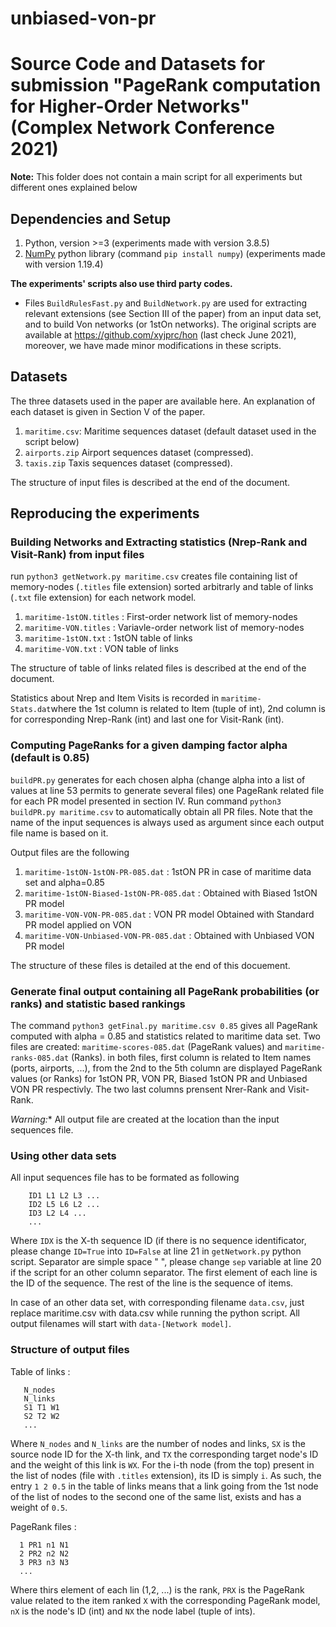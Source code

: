 # unbiased-von-pr

# Source Code and Datasets for submission "PageRank computation for Higher-Order Networks" (Complex Network Conference 2021)

**Note:** This folder does not contain a main script for all experiments but different ones explained below 

## Dependencies and Setup

1. Python, version >=3 (experiments made with version 3.8.5)
2. [NumPy](https://numpy.org/) python library (command `pip install numpy`) (experiments made with version 1.19.4)

**The experiments' scripts also use third party codes.**

- Files `BuildRulesFast.py` and `BuildNetwork.py` are used for extracting relevant extensions (see Section III of the paper) from an input data set, and to build Von networks (or 1stOn networks). The original scripts are available at https://github.com/xyjprc/hon (last check June 2021), moreover, we have made minor modifications in these scripts.

## Datasets

The three datasets used in the paper are available here. An explanation of each dataset is given in Section V of the paper.

1. `maritime.csv`: Maritime sequences dataset (default dataset used in the script below)
2. `airports.zip` Airport sequences dataset (compressed). 
3. `taxis.zip` Taxis sequences dataset (compressed). 

The structure of input files is described at the end of the document. 

## Reproducing the experiments

### Building Networks and Extracting statistics (Nrep-Rank and Visit-Rank) from input files

run `python3 getNetwork.py maritime.csv` creates file containing list of memory-nodes (`.titles` file extension) sorted arbitrarly and table of links (`.txt` file extension) for each network model.

1. `maritime-1stON.titles` : First-order network list of memory-nodes
2. `maritime-VON.titles` : Variavle-order network list of memory-nodes
3. `maritime-1stON.txt` : 1stON table of links
4. `maritime-VON.txt` : VON table of links

The structure of table of links related files is described at the end of the document.

Statistics about Nrep and Item Visits is recorded in `maritime-Stats.dat`where the 1st column is related to Item (tuple of int), 2nd column is for corresponding Nrep-Rank (int) and last one for Visit-Rank (int). 
### Computing PageRanks for a given damping factor alpha (default is 0.85)

`buildPR.py` generates for each chosen alpha (change alpha into a list of values at line 53 permits to generate several files) one PageRank related file for each PR model presented in section IV.
Run command `python3 buildPR.py maritime.csv` to automatically obtain all PR files. Note that the name of the input sequences is always used as argument since each output file name is based on it.

Output files are the following

1. `maritime-1stON-1stON-PR-085.dat` : 1stON PR in case of maritime data set and alpha=0.85
2. `maritime-1stON-Biased-1stON-PR-085.dat` : Obtained with Biased 1stON PR model
3. `maritime-VON-VON-PR-085.dat` : VON PR model Obtained with Standard PR model applied on VON
4. `maritime-VON-Unbiased-VON-PR-085.dat` : Obtained with Unbiased VON PR model

The structure of these files is detailed at the end of this docuement.

### Generate final output containing all PageRank probabilities (or ranks) and statistic based rankings

The command `python3 getFinal.py maritime.csv 0.85` gives all PageRank computed with alpha = 0.85 and statistics related to maritime data set. Two files are created: `maritime-scores-085.dat` (PageRank values) and `maritime-ranks-085.dat` (Ranks). in both files, first column is related to Item names (ports, airports, ...), from the 2nd to the 5th column are displayed PageRank values (or Ranks) for 1stON PR, VON PR, Biased 1stON PR and Unbiased VON PR respectivly. The two last columns prensent Nrer-Rank and Visit-Rank.

*Warning:** All output file are created at the location than the input sequences file.
### Using other data sets
All input sequences file has to be formated as following

        ID1 L1 L2 L3 ...
        ID2 L5 L6 L2 ...
        ID3 L2 L4 ...
        ...

Where `IDX` is the X-th sequence ID (if there is no sequence identificator, please change `ID=True` into `ID=False` at line 21 in `getNetwork.py` python script. Separator are simple space " ", please change `sep` variable at line 20 if the script for an other column separator. The first element of each line is the ID of the sequence.
The rest of the line is the sequence of items.

In case of an other data set, with corresponding filename `data.csv`, just replace maritime.csv with data.csv while running the python script. All output filenames will start with `data-[Network model]`.

### Structure of output files

Table of links : 

       N_nodes
       N_links
       S1 T1 W1
       S2 T2 W2
       ...

Where `N_nodes` and `N_links` are the number of nodes and links, `SX` is the source node ID for the X-th link, and `TX` the corresponding target node's ID and the weight of this link is `WX`. For the i-th node (from the top) present in the list of nodes (file with `.titles` extension), its ID is simply `i`. As such, the entry `1 2 0.5` in the table of links means that a link going from the 1st node of the list of nodes to the second one of the same list, exists and has a weight of `0.5`.

PageRank files : 

      1 PR1 n1 N1
      2 PR2 n2 N2
      3 PR3 n3 N3
      ...

Where thirs element of each lin (1,2, ...) is the rank, `PRX` is the PageRank value related to the item ranked `X` with the corresponding PageRank model, `nX` is the node's ID (int) and `NX` the node label (tuple of ints).
